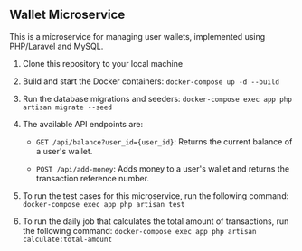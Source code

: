 
## Wallet Microservice


This is a microservice for managing user wallets, implemented using PHP/Laravel and MySQL.

1) Clone this repository to your local machine

2) Build and start the Docker containers:
 `docker-compose up -d --build`

3) Run the database migrations and seeders: `docker-compose exec app php artisan migrate --seed`

4) The available API endpoints are:

   - `GET /api/balance?user_id={user_id}`: Returns the current balance of a user's wallet.

   - `POST /api/add-money`: Adds money to a user's wallet and returns the transaction reference number.

5) To run the test cases for this microservice, run the following command:
`docker-compose exec app php artisan test`

6) To run the daily job that calculates the total amount of transactions, run the following command:
`docker-compose exec app php artisan calculate:total-amount`


